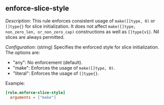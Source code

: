 ## enforce-slice-style

_Description_: This rule enforces consistent usage of `make([]type, 0)` or `[]type{}` for slice initialization.
It does not affect `make([]type, non_zero_len, or_non_zero_cap)` constructions as well as `[]type{v1}`.
Nil slices are always permitted.

_Configuration_: (string) Specifies the enforced style for slice initialization. The options are:
- "any": No enforcement (default).
- "make": Enforces the usage of `make([]type, 0)`.
- "literal": Enforces the usage of `[]type{}`.

Example:

```toml
[rule.enforce-slice-style]
  arguments = ["make"]
```


